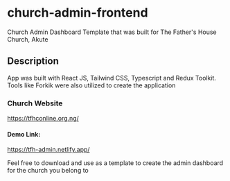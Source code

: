 # church-admin-frontend
Church Admin Dashboard Template that was built for The Father's House Church, Akute

## Description
App was built with React JS, Tailwind CSS, Typescript and Redux Toolkit. Tools like Forkik were also utilized to create the application

### Church Website
https://tfhconline.org.ng/

#### Demo Link: 
https://tfh-admin.netlify.app/

Feel free to download and use as a template to create the admin dashboard for the church you belong to
